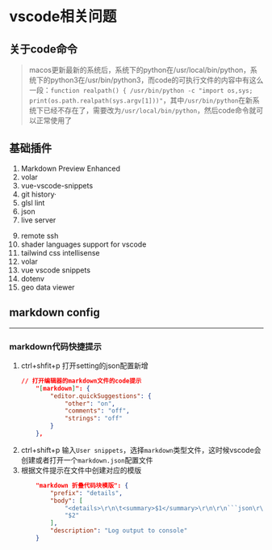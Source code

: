 # vscode相关问题

## 关于code命令
> macos更新最新的系统后，系统下的python在/usr/local/bin/python，系统下的python3在/usr/bin/python3，而code的可执行文件的内容中有这么一段：`function realpath() { /usr/bin/python -c "import os,sys; print(os.path.realpath(sys.argv[1]))"`，其中`/usr/bin/python`在新系统下已经不存在了，需要改为`/usr/local/bin/python`，然后code命令就可以正常使用了

## 基础插件
1. Markdown Preview Enhanced
2. volar
3. vue-vscode-snippets
4. git history·
5. glsl lint
6. json
7. live server
<!-- 8. markdowwn all in one -->
9. remote ssh
10. shader languages support for vscode
11. tailwind css intellisense
12. volar
13. vue vscode snippets
14. dotenv
15. geo data viewer

## markdown config
---
### markdown代码快捷提示
1. ctrl+shfit+p 打开setting的json配置新增
    ```json
    // 打开编辑器的markdown文件的code提示
        "[markdown]": {
            "editor.quickSuggestions": {
                "other": "on",
                "comments": "off",
                "strings": "off"
            }
        },
    ```
2. ctrl+shift+p 输入`User snippets`，选择`markdown`类型文件，这时候vscode会创建或者打开一个`markdown.json`配置文件
3. 根据文件提示在文件中创建对应的模版
    ```json
        "markdown 折叠代码块模版": {
            "prefix": "details",
            "body": [
                "<details>\r\n\t<summary>$1</summary>\r\n\r\n```json\r\n```\r\n</details>",
                "$2"
            ],
            "description": "Log output to console"
        }
    ```
